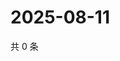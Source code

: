 # 2025-08-11

共 0 条

<!-- BEGIN ZHIHUVIDEO -->
<!-- 最后更新时间 Mon Aug 11 2025 23:13:38 GMT+0800 (China Standard Time) -->

<!-- END ZHIHUVIDEO -->
